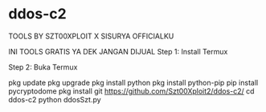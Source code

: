 # ddos-c2
TOOLS BY SZT00XPLOIT X SISURYA OFFICIALKU

INI TOOLS GRATIS YA DEK JANGAN DIJUAL
Step 1: Install Termux


Step 2: Buka Termux

pkg update
pkg upgrade
pkg install python
pkg install python-pip
pip install pycryptodome
pkg install git
https://github.com/Szt00Xploit2/ddos-c2/
cd ddos-c2
python ddosSzt.py

